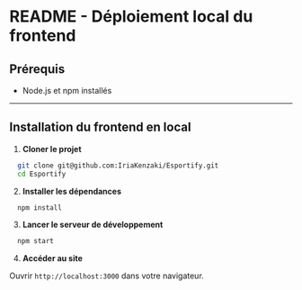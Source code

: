 
# README - Déploiement local du frontend

## Prérequis

- Node.js et npm installés

---

## Installation du frontend en local

1. **Cloner le projet**

```bash
  git clone git@github.com:IriaKenzaki/Esportify.git
  cd Esportify
```

2. **Installer les dépendances**

```bash
  npm install
```

3. **Lancer le serveur de développement**

```bash
  npm start
```

4. **Accéder au site**

Ouvrir `http://localhost:3000` dans votre navigateur.
